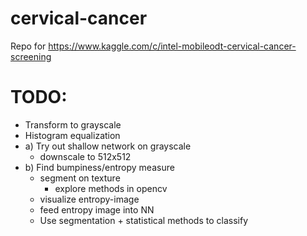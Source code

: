 # cervical-cancer
Repo for https://www.kaggle.com/c/intel-mobileodt-cervical-cancer-screening 

# TODO:

* Transform to grayscale
* Histogram equalization
* a) Try out shallow network on grayscale
  * downscale to 512x512
* b) Find bumpiness/entropy measure
  * segment on texture
    * explore methods in opencv
  * visualize entropy-image
  * feed entropy image into NN
  * Use segmentation + statistical methods to classify
